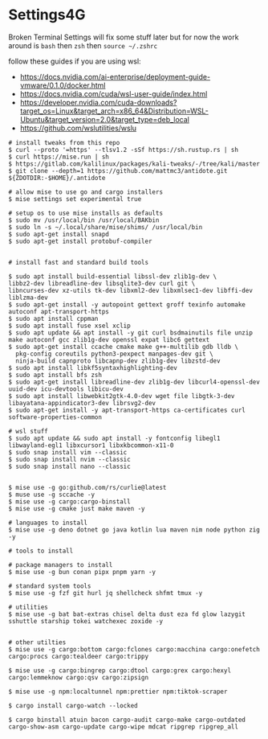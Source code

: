 # Settings4G
Broken Terminal Settings
 will fix some stuff later but for now the work around is `bash` then `zsh` then `source ~/.zshrc`

follow these guides if you are using wsl:
* https://docs.nvidia.com/ai-enterprise/deployment-guide-vmware/0.1.0/docker.html
* https://docs.nvidia.com/cuda/wsl-user-guide/index.html
* https://developer.nvidia.com/cuda-downloads?target_os=Linux&target_arch=x86_64&Distribution=WSL-Ubuntu&target_version=2.0&target_type=deb_local
* https://github.com/wslutilities/wslu

  
```console
# install tweaks from this repo
$ curl --proto '=https' --tlsv1.2 -sSf https://sh.rustup.rs | sh
$ curl https://mise.run | sh
$ https://gitlab.com/kalilinux/packages/kali-tweaks/-/tree/kali/master
$ git clone --depth=1 https://github.com/mattmc3/antidote.git ${ZDOTDIR:-$HOME}/.antidote

# allow mise to use go and cargo installers
$ mise settings set experimental true

# setup os to use mise installs as defaults 
$ sudo mv /usr/local/bin /usr/local/BAKbin
$ sudo ln -s ~/.local/share/mise/shims/ /usr/local/bin
$ sudo apt-get install snapd
$ sudo apt-get install protobuf-compiler


# install fast and standard build tools

$ sudo apt install build-essential libssl-dev zlib1g-dev \
libbz2-dev libreadline-dev libsqlite3-dev curl git \
libncurses-dev xz-utils tk-dev libxml2-dev libxmlsec1-dev libffi-dev liblzma-dev
$ sudo apt-get install -y autopoint gettext groff texinfo automake autoconf apt-transport-https
$ sudo apt install cppman
$ sudo apt install fuse xsel xclip
$ sudo apt update && apt install -y git curl bsdmainutils file unzip make autoconf gcc zlib1g-dev openssl expat libc6 gettext
$ sudo apt-get install ccache cmake make g++-multilib gdb lldb \
  pkg-config coreutils python3-pexpect manpages-dev git \
  ninja-build capnproto libcapnp-dev zlib1g-dev libzstd-dev
$ sudo apt install libkf5syntaxhighlighting-dev
$ sudo apt install bfs zsh
$ sudo apt-get install libreadline-dev zlib1g-dev libcurl4-openssl-dev uuid-dev icu-devtools libicu-dev
$ sudo apt install libwebkit2gtk-4.0-dev wget file libgtk-3-dev libayatana-appindicator3-dev librsvg2-dev
$ sudo apt-get install -y apt-transport-https ca-certificates curl software-properties-common

# wsl stuff
$ sudo apt update && sudo apt install -y fontconfig libegl1 libwayland-egl1 libxcursor1 libxkbcommon-x11-0
$ sudo snap install vim --classic
$ sudo snap install nvim --classic
$ sudo snap install nano --classic


$ mise use -g go:github.com/rs/curlie@latest
$ muse use -g sccache -y
$ mise use -g cargo:cargo-binstall
$ mise use -g cmake just make maven -y

# languages to install
$ mise use -g deno dotnet go java kotlin lua maven nim node python zig -y

# tools to install

# package managers to install
$ mise use -g bun conan pipx pnpm yarn -y

# standard system tools
$ mise use -g fzf git hurl jq shellcheck shfmt tmux -y

# utilities
$ mise use -g bat bat-extras chisel delta dust eza fd glow lazygit sshuttle starship tokei watchexec zoxide -y


# other utilties
$ mise use -g cargo:bottom cargo:fclones cargo:macchina cargo:onefetch cargo:procs cargo:tealdeer cargo:trippy

$ mise use -g cargo:bingrep cargo:dtool cargo:grex cargo:hexyl cargo:lemmeknow cargo:qsv cargo:zipsign

$ mise use -g npm:localtunnel npm:prettier npm:tiktok-scraper

$ cargo install cargo-watch --locked

$ cargo binstall atuin bacon cargo-audit cargo-make cargo-outdated cargo-show-asm cargo-update cargo-wipe mdcat ripgrep ripgrep_all
```
